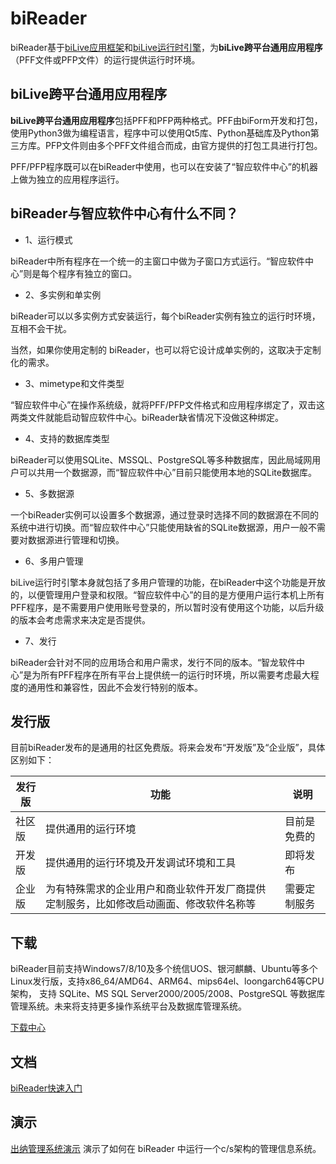 # biReader

biReader基于[biLive应用框架](/bilive/bilive_framework)和[biLive运行时引擎](/runtimeengine/index)，为**biLive跨平台通用应用程序**（PFF文件或PFP文件）的运行提供运行时环境。

## biLive跨平台通用应用程序

**biLive跨平台通用应用程序**包括PFF和PFP两种格式。PFF由biForm开发和打包，使用Python3做为编程语言，程序中可以使用Qt5库、Python基础库及Python第三方库。PFP文件则由多个PFF文件组合而成，由官方提供的打包工具进行打包。

PFF/PFP程序既可以在biReader中使用，也可以在安装了“智应软件中心”的机器上做为独立的应用程序运行。

## biReader与智应软件中心有什么不同？

- 1、运行模式

biReader中所有程序在一个统一的主窗口中做为子窗口方式运行。“智应软件中心”则是每个程序有独立的窗口。

- 2、多实例和单实例

biReader可以以多实例方式安装运行，每个biReader实例有独立的运行时环境，互相不会干扰。

当然，如果你使用定制的 biReader，也可以将它设计成单实例的，这取决于定制化的需求。

- 3、mimetype和文件类型

“智应软件中心”在操作系统级，就将PFF/PFP文件格式和应用程序绑定了，双击这两类文件就能启动智应软件中心。biReader缺省情况下没做这种绑定。

- 4、支持的数据库类型

biReader可以使用SQLite、MSSQL、PostgreSQL等多种数据库，因此局域网用户可以共用一个数据源，而“智应软件中心”目前只能使用本地的SQLite数据库。

- 5、多数据源

一个biReader实例可以设置多个数据源，通过登录时选择不同的数据源在不同的系统中进行切换。而“智应软件中心”只能使用缺省的SQLite数据源，用户一般不需要对数据源进行管理和切换。

- 6、多用户管理

biLive运行时引擎本身就包括了多用户管理的功能，在biReader中这个功能是开放的，以便管理用户登录和权限。“智应软件中心”的目的是方便用户运行本机上所有PFF程序，是不需要用户使用账号登录的，所以暂时没有使用这个功能，以后升级的版本会考虑需求来决定是否提供。

- 7、发行

biReader会针对不同的应用场合和用户需求，发行不同的版本。“智龙软件中心”是为所有PFF程序在所有平台上提供统一的运行时环境，所以需要考虑最大程度的通用性和兼容性，因此不会发行特别的版本。

## 发行版

目前biReader发布的是通用的社区免费版。将来会发布“开发版”及“企业版”，具体区别如下：

| 发行版 |                                       功能                                       |    说明     |
| ------ | -------------------------------------------------------------------------------- | ----------- |
| 社区版 | 提供通用的运行环境                                                                | 目前是免费的   |
| 开发版 | 提供通用的运行环境及开发调试环境和工具                                              | 即将发布     |
| 企业版 | 为有特殊需求的企业用户和商业软件开发厂商提供定制服务，比如修改启动画面、修改软件名称等 | 需要定制服务 |

## 下载

biReader目前支持Windows7/8/10及多个统信UOS、银河麒麟、Ubuntu等多个Linux发行版，支持x86_64/AMD64、ARM64、mips64el、loongarch64等CPU架构， 支持 SQLite、MS SQL Server2000/2005/2008、PostgreSQL 等数据库管理系统。未来将支持更多操作系统平台及数据库管理系统。

[下载中心](/download/index)

## 文档

[biReader快速入门](/bireader_quickstart/main)

## 演示

[出纳管理系统演示](/demo/cashdemo) 演示了如何在 biReader 中运行一个c/s架构的管理信息系统。
